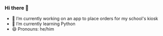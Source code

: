 ### Hi there 👋

- 🔭 I’m currently working on an app to place orders for my school's kiosk
- 🌱 I’m currently learning Python
- 😄 Pronouns: he/him

<!--
**RLVizgarra/RLVizgarra** is a ✨ _special_ ✨ repository because its `README.md` (this file) appears on your GitHub profile.

Here are some ideas to get you started:

- 🔭 I’m currently working on ...
- 🌱 I’m currently learning ...
- 👯 I’m looking to collaborate on ...
- 🤔 I’m looking for help with ...
- 💬 Ask me about ...
- 📫 How to reach me: ...
- 😄 Pronouns: ...
- ⚡ Fun fact: ...
-->
